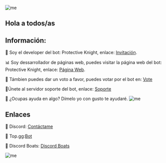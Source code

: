 ![me](https://media.discordapp.net/attachments/649756523437752330/790314062457208832/Animated-Gif-Background-1920x1080-Free-Hd-Gif-Wallpapers-.gif?width=721&height=406)

## Hola a todos/as

## Información:

🤖 Soy el developer del bot: Protective Knight, enlace: [Invitación](https://discord.com/oauth2/authorize?client_id=735651578274513098&scope=bot&permissions=268438718).

📊 Soy dessarrollador de páginas web, puedes visitar la página web del bot: Protective Knight, enlace: [Página Web](https://protectiveknight.000webhostapp.com/).

🎉 Támbien puedes dar un voto a favor, puedes votar por el bot en: [Vote](https://top.gg/bot/735651578274513098/vote)

🤔Únete al servidor soporte del bot, enlace: [Soporte](https://discord.com/invite/Q9tnFt4)

💬 ¿Ocupas ayuda en algo? Dímelo yo con gusto te ayudaré.
![me](https://thumbs.gfycat.com/CorruptLinearElk-size_restricted.gif)


## Enlaces

👤 Discord: [Contáctame](
https://discord.com/channels/@me/502575249314021397)

🌴 Top.gg:[Bot](https://top.gg/bot/735651578274513098)

🌵 Discord Boats: [Discord Boats](https://discord.boats/bot/735651578274513098)

![me](https://i.pinimg.com/originals/42/a8/d4/42a8d4625aeb088c45eba5a84ca36325.gif)
